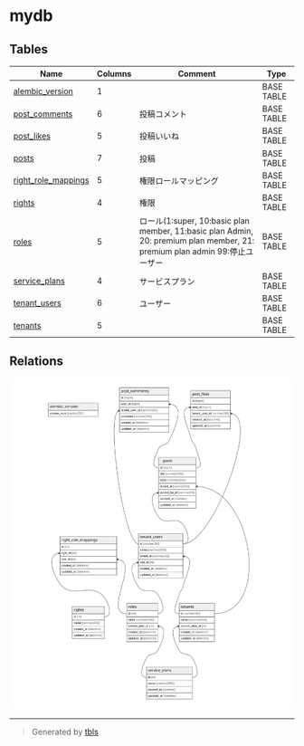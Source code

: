 # mydb

## Tables

| Name | Columns | Comment | Type |
| ---- | ------- | ------- | ---- |
| [alembic_version](alembic_version.md) | 1 |  | BASE TABLE |
| [post_comments](post_comments.md) | 6 | 投稿コメント | BASE TABLE |
| [post_likes](post_likes.md) | 5 | 投稿いいね | BASE TABLE |
| [posts](posts.md) | 7 | 投稿 | BASE TABLE |
| [right_role_mappings](right_role_mappings.md) | 5 | 権限ロールマッピング | BASE TABLE |
| [rights](rights.md) | 4 | 権限 | BASE TABLE |
| [roles](roles.md) | 5 | ロール(1:super, 10:basic plan member, 11:basic plan Admin, 20: premium plan member,  21: premium plan admin 99:停止ユーザー | BASE TABLE |
| [service_plans](service_plans.md) | 4 | サービスプラン | BASE TABLE |
| [tenant_users](tenant_users.md) | 6 | ユーザー | BASE TABLE |
| [tenants](tenants.md) | 5 |  | BASE TABLE |

## Relations

![er](schema.svg)

---

> Generated by [tbls](https://github.com/k1LoW/tbls)
